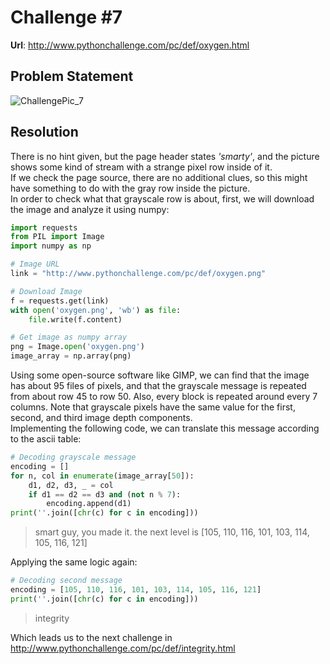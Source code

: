 # Challenge #7
**Url**: http://www.pythonchallenge.com/pc/def/oxygen.html
<br/>
## Problem Statement
![ChallengePic_7](http://www.pythonchallenge.com/pc/def/oxygen.png)
<br/>

## Resolution
There is no hint given, but the page header states *'smarty'*, and the picture shows some kind of stream with a strange pixel row inside of it. <br>
If we check the page source, there are no additional clues, so this might have something to do with the gray row inside the picture.<br/>
In order to check what that grayscale row is about, first, we will download the image and analyze it using numpy:
```python
import requests
from PIL import Image
import numpy as np

# Image URL
link = "http://www.pythonchallenge.com/pc/def/oxygen.png"

# Download Image
f = requests.get(link)
with open('oxygen.png', 'wb') as file:
    file.write(f.content)

# Get image as numpy array
png = Image.open('oxygen.png')
image_array = np.array(png)
```
Using some open-source software like GIMP, we can find that the image has about 95 files of pixels, and that the grayscale message is repeated from about row 45 to row 50. Also, every block is repeated around every 7 columns. Note that grayscale pixels have the same value for the first, second, and third image depth components. <br>
Implementing the following code, we can translate this message according to the ascii table:
```python
# Decoding grayscale message
encoding = []
for n, col in enumerate(image_array[50]):
    d1, d2, d3, _ = col
    if d1 == d2 == d3 and (not n % 7):
        encoding.append(d1)
print(''.join([chr(c) for c in encoding]))
```
> smart guy, you made it. the next level is [105, 110, 116, 101, 103, 114, 105, 116, 121]

Applying the same logic again:
```python
# Decoding second message
encoding = [105, 110, 116, 101, 103, 114, 105, 116, 121]
print(''.join([chr(c) for c in encoding]))
```
> integrity

Which leads us to the next challenge in http://www.pythonchallenge.com/pc/def/integrity.html